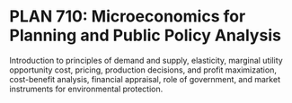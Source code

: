 # PLAN 710: Microeconomics for Planning and Public Policy Analysis

Introduction to principles of demand and supply, elasticity, marginal utility opportunity cost, pricing, production decisions, and profit maximization, cost-benefit analysis, financial appraisal, role of government, and market instruments for environmental protection.